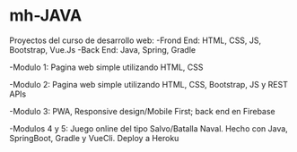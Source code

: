 # mh-JAVA
Proyectos del curso de desarrollo web:
  -Frond End: HTML, CSS, JS, Bootstrap, Vue.Js
  -Back End: Java, Spring, Gradle

-Modulo 1: Pagina web simple utilizando HTML, CSS

-Modulo 2: Pagina web simple utilizando HTML, CSS, Bootstrap, JS y REST APIs

-Modulo 3: PWA, Responsive design/Mobile First; back end en Firebase

-Modulos 4 y 5: Juego online del tipo Salvo/Batalla Naval. Hecho con Java, SpringBoot, Gradle y VueCli. Deploy a Heroku
